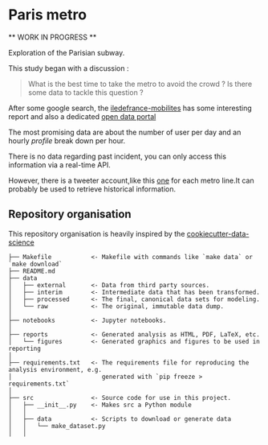 # Paris metro

** WORK IN PROGRESS **

Exploration of the Parisian subway.

This study began with a discussion : 

> What is the best time to take the metro to avoid the crowd ?
> Is there some data to tackle this question ?

After some google search, the [iledefrance-mobilites](https://www.iledefrance-mobilites.fr/) has some interesting report and also a dedicated [open data portal](https://opendata.stif.info/page/home/)

The most promising data are about the number of user per day and an hourly *profile* break down per hour.

There is no data regarding past incident, you can only access this information via a real-time API.

However, there is a tweeter account,like this [one](https://twitter.com/Ligne7_RATP) for each metro line.It can probably be used to retrieve historical information.

## Repository organisation

This repository organisation is heavily inspired by the [cookiecutter-data-science](https://github.com/drivendata/cookiecutter-data-science)

```
├── Makefile           <- Makefile with commands like `make data` or `make download`
├── README.md          
├── data
│   ├── external       <- Data from third party sources.
│   ├── interim        <- Intermediate data that has been transformed.
│   ├── processed      <- The final, canonical data sets for modeling.
│   └── raw            <- The original, immutable data dump.
│
├── notebooks          <- Jupyter notebooks. 
│
├── reports            <- Generated analysis as HTML, PDF, LaTeX, etc.
│   └── figures        <- Generated graphics and figures to be used in reporting
│
├── requirements.txt   <- The requirements file for reproducing the analysis environment, e.g.
│                         generated with `pip freeze > requirements.txt`
│
├── src                <- Source code for use in this project.
│   ├── __init__.py    <- Makes src a Python module
│   │
│   ├── data           <- Scripts to download or generate data
│   │   └── make_dataset.py
│   │
```
